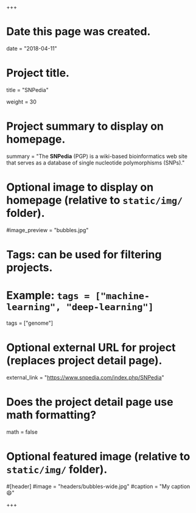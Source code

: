 +++
# Date this page was created.
date = "2018-04-11"

# Project title.
title = "SNPedia"

weight = 30
# Project summary to display on homepage.
summary = "The **SNPedia** (PGP) is a wiki-based bioinformatics web site that serves as a database of single nucleotide polymorphisms (SNPs)."

# Optional image to display on homepage (relative to `static/img/` folder).
#image_preview = "bubbles.jpg"

# Tags: can be used for filtering projects.
# Example: `tags = ["machine-learning", "deep-learning"]`
tags = ["genome"]

# Optional external URL for project (replaces project detail page).
external_link = "https://www.snpedia.com/index.php/SNPedia"

# Does the project detail page use math formatting?
math = false

# Optional featured image (relative to `static/img/` folder).
#[header]
#image = "headers/bubbles-wide.jpg"
#caption = "My caption :smile:"


+++
